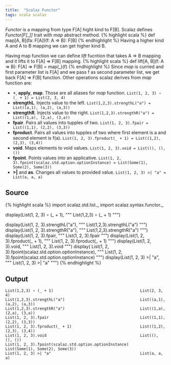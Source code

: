 ```yaml
---
title:  "Scalaz Functor"
tags: scala scalaz
---
```


*Functor* is a mapping from type F[A] hight kind to F[B]. Scalaz defines
*Functor[F[_]]* trait with *map* abstract method.
{% highlight scala %}
def map[A, B](fa: F[A])(f: A ⇒ B): F[B]
{% endhighlight %}
Having a higher kind A and A to B mapping we can get higher
kind B.

Having map function we can define *lift* fucntion that takes A ⇒ B mapping and
it lifts it to F[A] ⇒ F[B] mapping.
{% highlight scala %}
  def lift[A, B](f: A ⇒ B): F[A] ⇒ F[B] = map(_)(f)
{% endhighlight %}
Since *map* is curried and first parameter list is F[A] and we pass f as
second parameter list, we get back F[A] ⇒ F[B] function.
Other operations scalaz derives from *map* function are:

* **∘**, **apply**, **map**. Those are all aliases for *map* function.
  ```List(1, 2, 3) ∘ (_ + 1) = List(2, 3, 4)```
* **strengthL**. Injects value to the left.
  ```List(1,2,3).strengthL("a") = List((a,1), (a,2), (a,3))```
* **strengthR**. Injects value to the right.
  ```List(1,2,3).strengthR("a") = List((1,a), (2,a), (3,a))```
* **fpair**. Pairs all values into tupples of two.
  ```List(1, 2, 3).fpair = List((1,1), (2,2), (3,3))```
* **fproduct**. Pairs all values into tupples of two where first element is a
  and second element is f(a).
  ```List(1, 2, 3).fproduct(_ + 1) = List((1,2), (2,3), (3,4))```
* **void**. Maps elements to void values.
  ```List(1, 2, 3).void = List((), (), ())```
* **fpoint**. Points values into an applicative.
  ```List(1, 2, 3).fpoint(scalaz.std.option.optionInstance) = List(Some(1), Some(2), Some(3))```
* **\>\|** and **as**. Changes all values to provided value.
  ```List(1, 2, 3) >| "a" = List(a, a, a)```

## Source
{% highlight scala %}
import scalaz.std.list._
import scalaz.syntax.functor._

display(List(1, 2, 3) ∘ (_ + 1), """ List(1,2,3) ∘ (_ + 1) """)

display(List(1, 2, 3).strengthL("a"), """ List(1,2,3).strengthL("a") """)
display(List(1, 2, 3).strengthR("a"), """ List(1,2,3).strengthR("a") """)
display(List(1, 2, 3).fpair, """ List(1, 2, 3).fpair """)
display(List(1, 2, 3).fproduct(_ + 1), """ List(1, 2, 3).fproduct(_ + 1) """)
display(List(1, 2, 3).void, """ List(1, 2, 3).void """)
display(
  List(1, 2, 3).fpoint(scalaz.std.option.optionInstance),
  """ List(1, 2, 3).fpoint(scalaz.std.option.optionInstance) """)
display(List(1, 2, 3) >| "a", """ List(1, 2, 3) >| "a" """)
{% endhighlight %}

## Output
    List(1,2,3) ∘ (_ + 1)                                      List(2, 3, 4)
    List(1,2,3).strengthL("a")                                 List((a,1), (a,2), (a,3))
    List(1,2,3).strengthR("a")                                 List((1,a), (2,a), (3,a))
    List(1, 2, 3).fpair                                        List((1,1), (2,2), (3,3))
    List(1, 2, 3).fproduct(_ + 1)                              List((1,2), (2,3), (3,4))
    List(1, 2, 3).void                                         List((), (), ())
    List(1, 2, 3).fpoint(scalaz.std.option.optionInstance)     List(Some(1), Some(2), Some(3))
    List(1, 2, 3) >| "a"                                       List(a, a, a)
